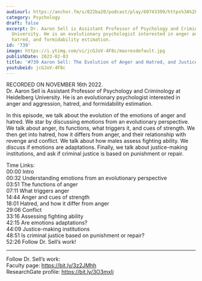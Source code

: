 ```yaml
---
audiourl: https://anchor.fm/s/822ba20/podcast/play/60743399/https%3A%2F%2Fd3ctxlq1ktw2nl.cloudfront.net%2Fstaging%2F2022-10-16%2F827c4394-f8f4-4748-e0d2-3ca78158c7ae.m4a
category: Psychology
draft: false
excerpt: Dr. Aaron Sell is Assistant Professor of Psychology and Criminology at Heidelberg
  University. He is an evolutionary psychologist interested in anger and aggression,
  hatred, and formidability estimation.
id: '739'
image: https://i.ytimg.com/vi/jcGJoV-4F8c/maxresdefault.jpg
publishDate: 2023-02-03
title: '#739 Aaron Sell: The Evolution of Anger and Hatred, and Justice-Making Institutions'
youtubeid: jcGJoV-4F8c
---
```

<div class="timelinks">

RECORDED ON NOVEMBER 16th 2022.  
Dr. Aaron Sell is Assistant Professor of Psychology and Criminology at Heidelberg University. He is an evolutionary psychologist interested in anger and aggression, hatred, and formidability estimation.

In this episode, we talk about the evolution of the emotions of anger and hatred. We star by discussing emotions from an evolutionary perspective. We talk about anger, its functions, what triggers it, and cues of strength. We then get into hatred, how it differs from anger, and their relationship with revenge and conflict. We talk about how males assess fighting ability. We discuss if emotions are adaptations. Finally, we talk about justice-making institutions, and ask if criminal justice is based on punishment or repair.

Time Links:  
<time>00:00</time> Intro  
<time>00:32</time> Understanding emotions from an evolutionary perspective  
<time>03:51</time> The functions of anger  
<time>07:11</time> What triggers anger  
<time>14:44</time> Anger and cues of strength  
<time>18:01</time> Hatred, and how it differ from anger  
<time>29:06</time> Conflict  
<time>33:16</time> Assessing fighting ability  
<time>42:15</time> Are emotions adaptations?  
<time>44:09</time> Justice-making institutions  
<time>48:51</time> Is criminal justice based on punishment or repair?  
<time>52:26</time> Follow Dr. Sell’s work!

---

Follow Dr. Sell’s work:  
Faculty page: https://bit.ly/3z2JMhh  
ResearchGate profile: https://bit.ly/3O3mxIj
</div>

